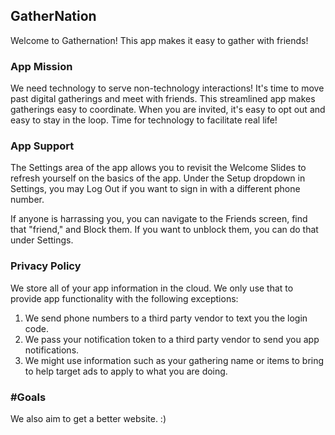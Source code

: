 ## GatherNation

Welcome to Gathernation! This app makes it easy to gather with friends!

### App Mission

We need technology to serve non-technology interactions! It's time to move past digital gatherings and meet with friends. This streamlined app makes gatherings easy to coordinate. When you are invited, it's easy to opt out and easy to stay in the loop. Time for technology to facilitate real life! 

### App Support

The Settings area of the app allows you to revisit the Welcome Slides to refresh yourself on the basics of the app. Under the Setup dropdown in Settings, you may Log Out if you want to sign in with a different phone number. 

If anyone is harrassing you, you can navigate to the Friends screen, find that "friend," and Block them. If you want to unblock them, you can do that under Settings. 

### Privacy Policy

We store all of your app information in the cloud. We only use that to provide app functionality with the following exceptions:
1. We send phone numbers to a third party vendor to text you the login code.
2. We pass your notification token to a third party vendor to send you app notifications.
3. We might use information such as your gathering name or items to bring to help target ads to apply to what you are doing.

### #Goals

We also aim to get a better website. :) 
